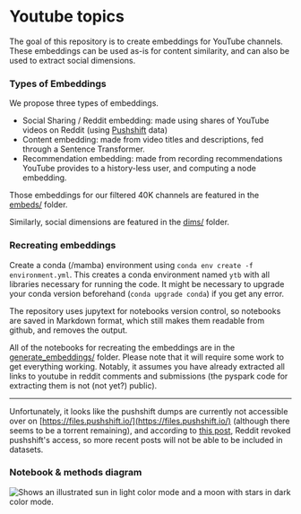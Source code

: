 # Youtube topics

The goal of this repository is to create embeddings for YouTube channels.
These embeddings can be used as-is for content similarity, and can also be used to extract social dimensions.

### Types of Embeddings

We propose three types of embeddings.

- Social Sharing / Reddit embedding: made using shares of YouTube videos on Reddit (using [Pushshift](https://pushshift.io/) data)
- Content embedding: made from video titles and descriptions, fed through a Sentence Transformer.
- Recommendation embedding: made from recording recommendations YouTube provides to a history-less user, and computing a node embedding.

Those embeddings for our filtered 40K channels are featured in the [embeds/](data/embeds) folder.

Similarly, social dimensions are featured in the [dims/](data/dims) folder.


### Recreating embeddings

Create a conda (/mamba) environment using `conda env create -f environment.yml`.
This creates a conda environment named `ytb` with all libraries necessary for running the code. It might be necessary to upgrade your conda version beforehand (`conda upgrade conda`) if you get any error.

The repository uses jupytext for notebooks version control, so notebooks are saved in Markdown format, which still makes them readable from github, and removes the output.

All of the notebooks for recreating the embeddings are in the [generate_embeddings/](generate_embeddings) folder. Please note that it will require some work to get everything working. Notably, it assumes you have already extracted all links to youtube in reddit comments and submissions (the pyspark code for extracting them is not (not yet?) public).

---
Unfortunately, it looks like the pushshift dumps are currently not accessible over on [https://files.pushshift.io/](https://files.pushshift.io/) (although there seems to be a torrent remaining), and according to [this post](https://www.reddit.com/r/modnews/comments/134tjpe/reddit_data_api_update_changes_to_pushshift_access/), Reddit revoked pushshift's access, so more recent posts will not be able to be included in datasets.

### Notebook & methods diagram


<picture style="background-color:none;visibility:visible;">
  <source media="(prefers-color-scheme: dark)" srcset="https://github.com/boesingerl/youtube-embeds/assets/32189761/073c3240-4bba-4e97-a0a4-6d899a247798">
  <img alt="Shows an illustrated sun in light color mode and a moon with stars in dark color mode." src="https://github.com/boesingerl/youtube-embeds/assets/32189761/be595f10-c1d5-467f-83be-a91f5a9f628c">
</picture>
